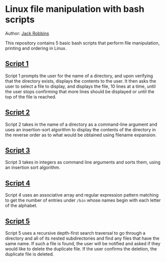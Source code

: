 # Linux file manipulation with bash scripts
Author: [Jack Robbins](https://www.github.com/jackr276)

This repository contains 5 basic bash scripts that perform file manipulation, printing and ordering in Linux.

## [Script 1](https://github.com/jackr276/Linux-file-manipulation-with-bash-scripts/blob/main/script_1.sh)
Script 1 prompts the user for the name of a directory, and upon verifying that the directory exists, displays the contents to the user. It then asks the user to
select a file to display, and displays the file, 10 lines at a time, until the user stops confirming that more lines should be displayed or until the top of the
file is reached.

## [Script 2](https://github.com/jackr276/Linux-file-manipulation-with-bash-scripts/blob/main/script_2.sh)
Script 2 takes in the name of a directory as a command-line argument and uses an insertion-sort algorithm to display the contents of the directory in the reverse 
order as to what would be obtained using filename expansion.

## [Script 3](https://github.com/jackr276/Linux-file-manipulation-with-bash-scripts/blob/main/script_3.sh)
Script 3 takes in integers as command line arguments and sorts them, using an insertion sort algorithm.

## [Script 4](https://github.com/jackr276/Linux-file-manipulation-with-bash-scripts/blob/main/script_4.sh)
Script 4 uses an associative array and regular expression pattern matching to get the number of entries under `/bin` whose names begin with each letter of the
alphabet.

## [Script 5](https://github.com/jackr276/Linux-file-manipulation-with-bash-scripts/blob/main/script_5.sh)
Script 5 uses a recursive depth-first search traversal to go through a directory and all of its nested subdirectories and find any files that have the same name. 
If such a file is found, the user will be notified and asked if they would like to delete the duplicate file. If the user confirms the deletion, the duplicate file
is deleted.
